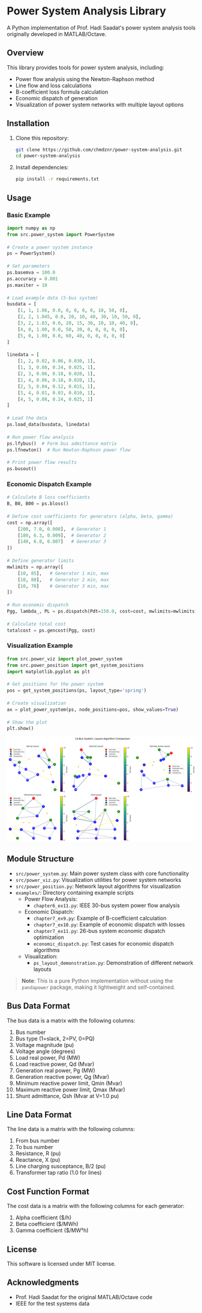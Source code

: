 # Power System Analysis Library

A Python implementation of Prof. Hadi Saadat's power system analysis tools originally developed in MATLAB/Octave.

## Overview

This library provides tools for power system analysis, including:

- Power flow analysis using the Newton-Raphson method
- Line flow and loss calculations
- B-coefficient loss formula calculation
- Economic dispatch of generation
- Visualization of power system networks with multiple layout options

## Installation

1. Clone this repository:
   ```bash
   git clone https://github.com/chmdznr/power-system-analysis.git
   cd power-system-analysis
   ```

2. Install dependencies:
   ```bash
   pip install -r requirements.txt
   ```

## Usage

### Basic Example

```python
import numpy as np
from src.power_system import PowerSystem

# Create a power system instance
ps = PowerSystem()

# Set parameters
ps.basemva = 100.0
ps.accuracy = 0.001
ps.maxiter = 10

# Load example data (5-bus system)
busdata = [
    [1, 1, 1.06, 0.0, 0, 0, 0, 0, 10, 50, 0],
    [2, 2, 1.045, 0.0, 20, 10, 40, 30, 10, 50, 0],
    [3, 2, 1.03, 0.0, 20, 15, 30, 10, 10, 40, 0],
    [4, 0, 1.00, 0.0, 50, 30, 0, 0, 0, 0, 0],
    [5, 0, 1.00, 0.0, 60, 40, 0, 0, 0, 0, 0]
]

linedata = [
    [1, 2, 0.02, 0.06, 0.030, 1],
    [1, 3, 0.08, 0.24, 0.025, 1],
    [2, 3, 0.06, 0.18, 0.020, 1],
    [2, 4, 0.06, 0.18, 0.020, 1],
    [2, 5, 0.04, 0.12, 0.015, 1],
    [3, 4, 0.01, 0.03, 0.010, 1],
    [4, 5, 0.08, 0.24, 0.025, 1]
]

# Load the data
ps.load_data(busdata, linedata)

# Run power flow analysis
ps.lfybus()  # Form bus admittance matrix
ps.lfnewton()  # Run Newton-Raphson power flow

# Print power flow results
ps.busout()
```

### Economic Dispatch Example

```python
# Calculate B loss coefficients
B, B0, B00 = ps.bloss()

# Define cost coefficients for generators (alpha, beta, gamma)
cost = np.array([
    [200, 7.0, 0.008],  # Generator 1
    [180, 6.3, 0.009],  # Generator 2
    [140, 6.8, 0.007]   # Generator 3
])

# Define generator limits
mwlimits = np.array([
    [10, 85],   # Generator 1 min, max
    [10, 80],   # Generator 2 min, max
    [10, 70]    # Generator 3 min, max
])

# Run economic dispatch
Pgg, lambda_, PL = ps.dispatch(Pdt=150.0, cost=cost, mwlimits=mwlimits)

# Calculate total cost
totalcost = ps.gencost(Pgg, cost)
```

### Visualization Example

```python
from src.power_viz import plot_power_system
from src.power_position import get_system_positions
import matplotlib.pyplot as plt

# Get positions for the power system
pos = get_system_positions(ps, layout_type='spring')

# Create visualization
ax = plot_power_system(ps, node_positions=pos, show_values=True)

# Show the plot
plt.show()
```

![Layout Comparison](examples/layout_comparison_ieee14.png)

## Module Structure

- `src/power_system.py`: Main power system class with core functionality
- `src/power_viz.py`: Visualization utilities for power system networks
- `src/power_position.py`: Network layout algorithms for visualization
- `examples/`: Directory containing example scripts
  - Power Flow Analysis:
    - `chapter6_ex11.py`: IEEE 30-bus system power flow analysis
  - Economic Dispatch:
    - `chapter7_ex9.py`: Example of B-coefficient calculation
    - `chapter7_ex10.py`: Example of economic dispatch with losses
    - `chapter7_ex11.py`: 26-bus system economic dispatch optimization
    - `economic_dispatch.py`: Test cases for economic dispatch algorithms
  - Visualization:
    - `ps_layout_demonstration.py`: Demonstration of different network layouts

> **Note**: This is a pure Python implementation without using the `pandapower` package, making it lightweight and self-contained.

## Bus Data Format

The bus data is a matrix with the following columns:
1. Bus number
2. Bus type (1=slack, 2=PV, 0=PQ)
3. Voltage magnitude (pu)
4. Voltage angle (degrees)
5. Load real power, Pd (MW)
6. Load reactive power, Qd (Mvar)
7. Generation real power, Pg (MW)
8. Generation reactive power, Qg (Mvar)
9. Minimum reactive power limit, Qmin (Mvar)
10. Maximum reactive power limit, Qmax (Mvar)
11. Shunt admittance, Qsh (Mvar at V=1.0 pu)

## Line Data Format

The line data is a matrix with the following columns:
1. From bus number
2. To bus number
3. Resistance, R (pu)
4. Reactance, X (pu)
5. Line charging susceptance, B/2 (pu)
6. Transformer tap ratio (1.0 for lines)

## Cost Function Format

The cost data is a matrix with the following columns for each generator:
1. Alpha coefficient ($/h)
2. Beta coefficient ($/MWh)
3. Gamma coefficient ($/MW²h)

## License

This software is licensed under MIT license.

## Acknowledgments

- Prof. Hadi Saadat for the original MATLAB/Octave code
- IEEE for the test systems data